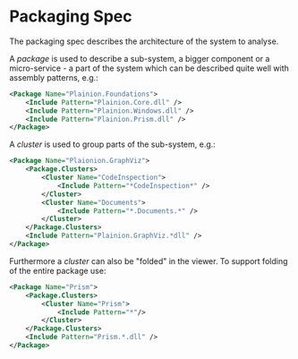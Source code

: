 ﻿
# Packaging Spec

The packaging spec describes the architecture of the system to analyse.

A *package* is used to describe a sub-system, a bigger component or a micro-service - a part of the 
system which can be described quite well with assembly patterns, e.g.:

```Xml
<Package Name="Plainion.Foundations">
    <Include Pattern="Plainion.Core.dll" />
    <Include Pattern="Plainion.Windows.dll" />
    <Include Pattern="Plainion.Prism.dll" />
</Package>
```

A *cluster* is used to group parts of the sub-system, e.g.:

```Xml
<Package Name="Plaionion.GraphViz">
    <Package.Clusters>
        <Cluster Name="CodeInspection">
            <Include Pattern="*CodeInspection*" />
        </Cluster>
        <Cluster Name="Documents">
            <Include Pattern="*.Documents.*" />
        </Cluster>
    </Package.Clusters>
    <Include Pattern="Plainion.GraphViz.*dll" />
</Package>
```

Furthermore a *cluster* can also be "folded" in the viewer. To support folding of the
entire package use:

```Xml
<Package Name="Prism">
    <Package.Clusters>
        <Cluster Name="Prism">
            <Include Pattern="*"/>
        </Cluster>
    </Package.Clusters>
    <Include Pattern="Prism.*.dll" />
</Package>
```

